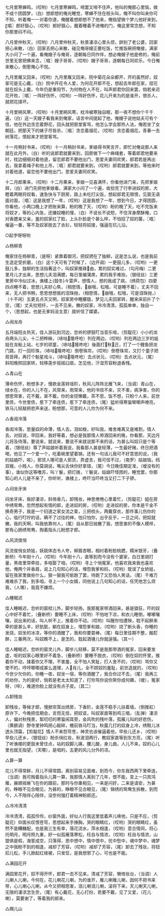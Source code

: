 <!-- { "loadSidebar": true } -->
七月里寒蝉鸣，（哎哟）七月里寒蝉鸣，啼罢又啼不住声，他叫的俺那心里恼，做不成个团圆梦，（白）想郎想的俺光睡觉，寒蝉不住在枝头叫，俺不叫你叫来你可不知，听着俺一一对着你道，俺醒着想郎想不了他来，俺指望做个梦儿他好来到，〖唱〗郎好狠心，（哎哟）郎好狠心，醒着睡着不进俺的门，俺这里常念想，不知你那里闷不闷。

八月里仲秋天，（哎哟）八月里仲秋天，秋景凄凉心里头烦，辞别了老公婆，回家把心来散，（白）回家去把心来散，碰见俺哥嫂正要吃饭，忙推饭碗把俺接，满家大小问了一个遍，看俺嫂子与俺哥，逐朝每日同作伴，想必俺嫂子他是修的，俺前世里无曾把佛来念，〖唱〗嫂子哥哥，（哎哟）嫂子哥哥，逐朝每日同欢乐，今日俺来散心，倒惹俺心不悦。

九月里雁又回来，（哎哟）九月里雁又回来，院中菊花朵朵都开，开的虽然好，奴家可是无心戴，（白）院中开花令人爱，为何花开郎不在，想起去年郎在家，捏花就在奴头上戴，今年仍是重阳节，为何物在人不在，叫声郎君你回来罢，倘若来迟花开败，〖唱〗一阵好伤怀，（哎哟）一阵好伤怀，花儿开来为的是谁开，恨杀人，就把花揉坏。

十月里朔风寒，（哎哟）十月里朔风寒，枕冷被寒独自眠，那一夜不想你个千千遍，（白）这一天嫂子看我来到俺家，话言中间提起了他，俺嫂子说他姑夫可有个信，他在外边贪恋着野花，回头就把那堂客骂，他怎么学会那热人法，俺若坐了女朝廷，把那天下的婊子尽皆杀，〖唱〗贪恋着烟花，（哎哟）贪恋着烟花，青春一去树落花，恨起来才把堂客骂。

十一月稍封书来，（哎哟）十一月稍封书来，爹娘得书笑言开，即忙对俺说那人来就在此月外，（白）听的说郎君就要来到，回房做下一个麻绳套，等着郎君他要来时，枕边细细对着他道，留恋郎君不要他出门，恩爱夫妻同欢笑，郎君若是再出去，我拿着绳子和他上吊，〖唱〗郎君就要来到，（哎哟）郎君就要来到，等他来时对着他道，留恋他不要他出门，恩爱夫妻同欢笑。

十二月郎果来，（哎哟）十二月果来，爹娘一见喜满怀，你看他进门来，先把爹娘拜，（白）进门先把他爹娘看，满家大小问了一个遍，收拾完了行李进奴的房，大瞪着两眼将奴看，速急快与下厨房，路上未吃打尖饭，想起郎君无限恨，见面无语面对面，〖唱〗这是我想了一年，（哎哟）这是我想了一年，想到今日，才得团圆，你看他，小两口晚上才把账来算，盼的晚了天，（哎哟）盼的晚了天，吃不完饭来将奴才，等的心内急，还嫌奴睡的慢，（白）不说长不说短，不住浑身摩酥俺，口对香腮亲又亲，羞的奴家红了脸，上头扑脸是个甚么样，不怕招了奴的纂，〖唱〗催逼一番，等不及奴家脱去了衣衫，轻轻将奴搂，强逼在坑儿沿。

○起字呀呀哟

△杨柳青

俺家住在杨柳青，（是呀）紧靠着御河，把奴骋在了独柳，这是怎么说，也是我前生造定受折磨，（白）这个天可有了时候了，（边开调）一更鼓儿多，（哎哟）一更鼓儿多，独柳的生活指著这个，叫奴家推碌由，累的奴实难过，（勾月梅）二更里月儿才出来，思想儿夫泪满腮，每日里编蒲席，累的我手难抬，（银纽丝）三更里房中冷似过冰，谯楼上{鼓冬}々雷声，想情人，想的我成了病，（绣荷包）四更四点睡不着，思想儿夫好心焦，（相思情，崩哦，松哦，可是睡不着），丈夫不回来，无人把书稍，思思想想我的泪珠抛，（相思情，崩哦，松哦，可是泪珠抛，）（十不闲）五更五点天又明，奴家房中睡朦胧，梦见儿夫回家转，醒来床前扑了个空，（尾）丈夫拉短纤，一去不见来，撇的奴家，冷冷清清，孤孤单单，独自一个，（思想起，也是无爹妈没主意）就听信了媒婆。

△闹龙舟

五月端阳炎热天，佳人游玩到河边，忽听的锣鼓叮当音乐喧，（剪靛花）小小的龙舟两头儿尖，十二把桦楸，（哧咕隆呼呛）列在两边，（哎哟）列在两边三岁的娃娃在龙船上站，七岁的顽童，（哧咕隆咚呛）後面打秋迁，打了一个鲤鱼把龙门跳，打一回珍珠，（哧咕隆咚呛）倒卷珠帘，（哎哟）倒卷珠帘，又打个童子把观音拜，再打个魁星戏斗，（哧咕隆咚呛）去点状元，（哎哟）去点状元，（尾）斜阳晚照回家转，轻移莲步摇摇臼扇，怎见他，汗湿芳容粉退香残。

△青山在

薄命伤怀，盼想多才，慢款金莲转瑶阶，秋风儿阵阵北雁飞来，（当调）青山在，绿水在，你的人儿不在，风常来，雨常来，他的书信不来，灾不害，病净害，你的想思常害，花不戴，翠不戴，你的金钗懒戴，茶不思，饭不想，只盼个人来，前世里债，今世里债，惹下了牵连债，惹下了牵连债，（尾）猛听得寒蛩唧唧声嘹亮，铁马儿轻敲把悲声来送，盼想那，可意的人儿你为何不来。

△香闺冷落

香闺冷落，思量奴的命薄，情人去，泪如梭，好叫我，难舍难离又是难割，情人去，对奴说，早回来，我好等着，想必是我那情人带酒回来的晚，你看那，天边月儿将及待落，要说来，就说来，要说不来就说那不来的话，为甚么叫奴只是个等着，（银纽丝）尊了声姑娘听着我说，我看那人甚是轻薄，一生最好赌，终日把酒喝，他见了一个爱一个，吃着碗里望着锅，还有一句话儿我可不好意思的说，（我的姑娘吓，咳），邪货人哪可是人邪货，弄虚言，我可信不过，（南罗）姑娘恼，绉双蛾，小贱人，你莫胡说，嘴尖舌快你好拿错，（尾）今日晚佳期定准，（嗳没有的事），谁似你这等噜苏，叫丫鬟，把灯拨，丫鬟说，姑娘吓怪困的，睡觉罢，你那知心的人儿是不来了，你听听，谯楼上，咚吓当吓咚当又打二下子锣。

△闷坐牙床

闷坐牙床，我好凄凉，斜倚香几，卸残妆，神思倦倦心里着忙，（剪靛花）姐在房中绣鸳鸯，忽然想起有情的郎，走进奴的房，（哎哟）走进奴的房，你本是千金不换奇男子，我是一个妇道之家女流之辈，三把梳头，两戴穿衣，那件事儿伤你的心，临行叮咛的话，瞒不了过往的神，怕只怕你，出乎反乎，一旦之间，把奴就撇，我的天啊，叫我依靠何人，（尾）自从那日抛撇了我，想思害的不像人模样，那有心肠绣鸳鸯，掏着指头儿盼想才郎。

△风流俊俏

风流俊俏女娇娃，妖娆体态令人夸，柳眉杏眼，相衬着粉脸桃腮，糯米银牙，（叠断桥）今年刚十八，（哎哟）今年刚十八，直等到而今没有个婆家，白日里胡打量，黑夜里常牵挂，多咱娶了咱，（哎哟）寻上个俏冤家，他喜欢我来我也喜欢他，俺两个并香肩，说上几句知心的话，埋怨我爹和妈，（哎哟）耽误了女娇娃，留在我家里做些什么，狠一狠我可偷跑了罢，待跑了又恐怕人笑话，（尾）千难万难难杀了我，到多咱，寻上一个小女婿，同他说上几句知心的话，任凭他怎么烦我，（人哪），我竟不嫌烦。

△睡眠迟

佳人睡眠迟，忽听的窗棂儿外，脚步轻扬，我那冤家带酒回来，甚是猖狂，吓的奴心中好不着忙，（叠断桥）要睡不上床，（哎哟）不怕地下凉，和衣儿睡倒，嘟嘟嚷嚷，说出来的话，叫人听不上，推着你不动，（哎哟）叫醒你怕遭殃，耽不起醉来牵的是甚么羊，好肮脏，躺在奴身上，埋怨爹和娘，（哎哟）烧了断头香，你睡的发烧，奴坐的冰凉，等你的酒醒了，我和你要耍棒，（尾）每日里佳期不整，酩酊醉，三番两次，叫奴瞧不上，是怎的，耽起酒锺儿你就逞强。（其一）

佳人睡眠迟，忽听的窗灵儿外，脚步儿轻移，莫不是我那带酒的冤家，回来要发虚，呕的奴家心眼里好不着急，（叠断桥）要睡不脱衣，（哎哟）倒在奴的怀里，推着你不动，揉着你又不理，不害羞，全不怕人笑耻，打人舍不的，（哎哟）骂你又使不的，哼哼唧唧成甚么道理，人肖儿，全不顾奴的羞耻，前世造就的，（哎哟）今世少欠你的，你睡一夜，奴坐一宿，等你酒醒了，我合你过不去，（尾）我再三的劝你，为的是好，倘若是老太太知道了，打你骂你说你笑你成何趣，（嗳），冤家呀，（啐），难道你脸上就没有点子皮。（其二）

△卸残妆

卸残妆，等候才郎，慢掀帘笼出绣房，下香阶，金莲不稳手儿扶着墙，（倒推舡）原许下，今晚把佳期会，言而无信，把奴诓，叫奴家直等到鸡三唱，（乱弹）凄凉人，偏对秋残景，絮叨叨的寒蛩闹耳旁，金风吹的残叶落，孤雁儿叫的好悲伤，（黄鹂调）野寺里钟鸣把心敲碎，檐前铁马叮当，秋露几打的奴身上冷，绣鞋儿冰透头顶霜，【剪靛花】情人不来怨穹苍，神灵也该催逼着他，早些儿还乡，（哎哟）早些儿还乡，（银钮丝）盼杀俏红妆，秋波泪两行，教奴家直等到东方亮，（尾）听了听谯楼的更鼓未曾住点，站的奴脚儿痛，腰儿酸，身儿曲，人儿不来，奴的心儿里也就无指望，（天哪），是咱的，五更的风儿分外的凉。

△算一算

花儿不得常鲜，月儿不得常圆，离别容易见面难，到而今，你东我西两下里牵连，（当调）我可掏着指头儿算一算，我那情人离别了几年，恨不能，变上一只宾鸿雁，展翅摇蜥飞在你的跟前，那时与你重相见，一来是问好，二来是请安，为甚的，睁眼不见合眼见，为甚的，睁眼不见合眼见，（尾）锦绣的鸳鸯生拆散，到而今，人不陪伴心陪伴，没奈何强打着精神盼郎还。

△冷冷清清

冷冷清清，孤孤伶伶，纱窗外面，好似人行我这里低着声儿唤他，只是不应，（剪靛花）仰面长叹恨苍穹，思想起来手捶胸，哭的眼睛红，（哎哟）哭的眼睛红，虽然不是糟糠配，也是我三生有幸，落花流水，萍水相逢，（哎哟）意合情同，将心托明月，明月照九重，好一似孤雁落寒松，枉自与情浓，（哎哟）枉自与情浓，山盟俱是假，海誓成空，只落得，思中想中，情中恨中，忧中愁中，魂中梦中，魂梦之中我盼不到的相逢，减却了芳容，（哎哟）减却了芳容，（尾）卸去了残妆，将钮扣儿松，手儿掀起红绫被，只发怔，是我想邪了心，可也是不能。

△满园花开

满园里花开，奴不得开怀，郎君一去不见来，清减了芳容，懒倚妆台，（当调）人儿喇人儿喇，今何在，花儿喇花儿喇，为的谁开，雁儿喇雁儿喇，因何不把书来带，心儿喇心儿喇，从今又把相思害，泪儿喇泪儿喇，滚将下来，天儿喇天儿喇，无限的凄凉怎生奈，（尾）有心戴花，无心打扮，若要不戴，见了又爱，（花儿喇），莫要谢了，等着我的郎来。

△赐儿山

